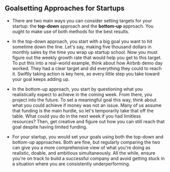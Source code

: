 ## Goalsetting Approaches for Startups

- There are two main ways you can consider setting targets for your startup: the **top-down** approach and the **bottom-up** approach. You ought to make use of both methods for the best results. 

- In the top-down approach, you start with a big goal you want to hit sometime down the line. Let's say, making five thousand dollars in monthly sales by the time you wrap up startup school. Now you must figure out the weekly growth rate that would help you get to this target. To put this into a real-world example, think about how Airbnb demo day worked. They had a clear target and did everything they could to reach it. Swiftly taking action is key here, as every little step you take toward your goal keeps adding up.

- In the bottom-up approach, you start by questioning what you realistically expect to achieve in the coming week. From there, you project into the future. To set a meaningful goal this way, think about what you could achieve if money was not an issue. Many of us assume that funding is the main hurdle, so let's temporarily take that off the table. What could you do in the next week if you had limitless resources? Then, get creative and figure out how you can still reach that goal despite having limited funding.

- For your startup, you would set your goals using both the top-down and bottom-up approaches. Both are fine, but regularly comparing the two can give you a more comprehensive view of what you're doing as realistic, doable, and ambitious simultaneously. All the while, ensure you're on track to build a successful company and avoid getting stuck in a situation where you are consistently underperforming.